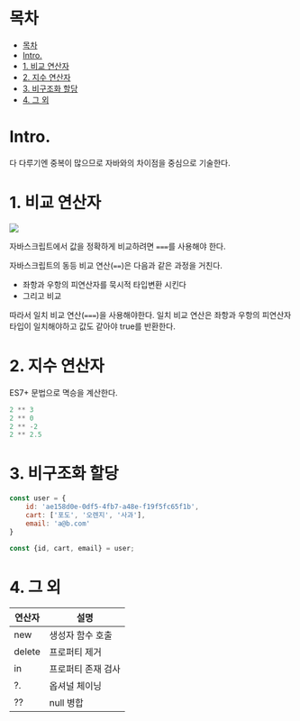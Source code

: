 # 목차

- [목차](#목차)
- [Intro.](#intro)
- [1. 비교 연산자](#1-비교-연산자)
- [2. 지수 연산자](#2-지수-연산자)
- [3. 비구조화 할당](#3-비구조화-할당)
- [4. 그 외](#4-그-외)

# Intro.

다 다루기엔 중복이 많으므로 자바와의 차이점을 중심으로 기술한다.  

# 1. 비교 연산자

<img src='https://user-images.githubusercontent.com/73331032/101272906-eb492a80-37d3-11eb-8f21-c80de317e5ae.png'>

자바스크립트에서 값을 정확하게 비교하려면 `===`를 사용해야 한다.  

자바스크립트의 동등 비교 연산(`==`)은 다음과 같은 과정을 거친다.  

- 좌항과 우항의 피연산자를 묵시적 타입변환 시킨다
- 그리고 비교

따라서 일치 비교 연산(`===`)을 사용해야한다. 일치 비교 연산은 좌항과 우항의 피연산자 타입이 일치해야하고 값도 같아야 true를 반환한다.  

# 2. 지수 연산자

ES7+ 문법으로 멱승을 계산한다.  

```javascript
2 ** 3
2 ** 0
2 ** -2
2 ** 2.5
```

# 3. 비구조화 할당

```javascript
const user = {
    id: 'ae158d0e-0df5-4fb7-a48e-f19f5fc65f1b',
    cart: ['포도', '오렌지', '사과'],
    email: 'a@b.com'
}

const {id, cart, email} = user;
```

# 4. 그 외

|연산자|설명|
|-|-|
|new|생성자 함수 호출|
|delete|프로퍼티 제거|
|in|프로퍼티 존재 검사|
|?.|옵셔널 체이닝|
|??|null 병합|
